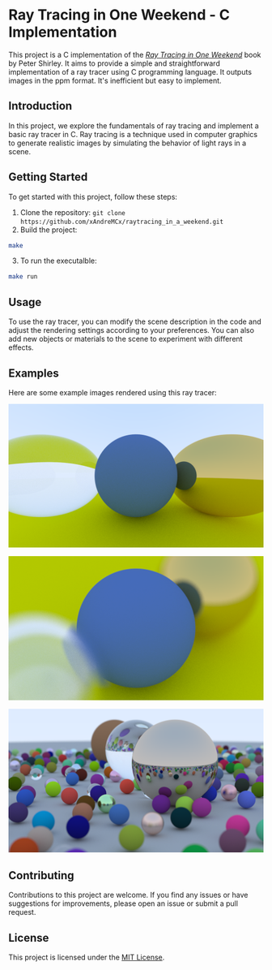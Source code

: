 # Ray Tracing in One Weekend - C Implementation

This project is a C implementation of the [_Ray Tracing in One Weekend_](https://raytracing.github.io/books/RayTracingInOneWeekend.html) book by Peter Shirley. It aims to provide a simple and straightforward implementation of a ray tracer using C programming language. It outputs images in the ppm format. It's inefficient but easy to implement.


## Introduction

In this project, we explore the fundamentals of ray tracing and implement a basic ray tracer in C.  Ray tracing is a technique used in computer graphics to generate realistic images by simulating the behavior of light rays in a scene.

## Getting Started

To get started with this project, follow these steps:

1. Clone the repository: `git clone https://github.com/xAndreMCx/raytracing_in_a_weekend.git`
2. Build the project:
```bash
make
```
3. To run the executalble:
```bash
make run
```

## Usage

To use the ray tracer, you can modify the scene description in the code and adjust the rendering settings according to your preferences. You can also add new objects or materials to the scene to experiment with different effects.

## Examples

Here are some example images rendered using this ray tracer:

![Example Image 1](examples/example1.png)

![Example Image 2](examples/example2.png)

![Example Image 3](examples/example3.png)

## Contributing

Contributions to this project are welcome. If you find any issues or have suggestions for improvements, please open an issue or submit a pull request.

## License

This project is licensed under the [MIT License](LICENSE).